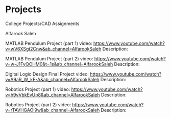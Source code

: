 # Projects

College Projects/CAD Assignments

Alfarook Saleh

MATLAB Pendulum Project (part 1) video: https://www.youtube.com/watch?v=wV6XSgt2Cnw&ab_channel=AlfarookSaleh
Description:

MATLAB Pendulum Project (part 2) video: https://www.youtube.com/watch?v=w-J1FyQOHM0&t=1s&ab_channel=AlfarookSaleh
Description:

Digital Logic Design Final Project video: https://www.youtube.com/watch?v=A9aR_W_kF-A&ab_channel=AlfarookSaleh
Description:

Robotics Project (part 1) video: https://www.youtube.com/watch?v=h9vVbkEvUp8&ab_channel=AlfarookSaleh
Description:

Robotics Project (part 2) video: https://www.youtube.com/watch?v=rTAVHGAOi9w&ab_channel=AlfarookSaleh
Description:
